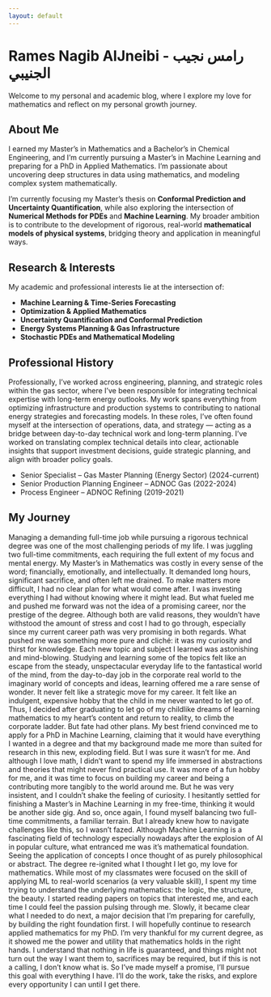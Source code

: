 ```yaml
---
layout: default
---
```


# Rames Nagib AlJneibi - رامس نجيب الجنيبي

Welcome to my personal and academic blog, where I explore my love for mathematics and reflect on my personal growth journey. 


## About Me

I earned my Master’s in Mathematics and a Bachelor’s in Chemical Engineering, and I’m currently pursuing a Master’s in Machine Learning and preparing for a PhD in Applied Mathematics. I’m passionate about uncovering deep structures in data using mathematics, and modeling complex system mathematically. 

I’m currently focusing my Master’s thesis on **Conformal Prediction and Uncertainty Quantification**, while also exploring the intersection of **Numerical Methods for PDEs** and **Machine Learning**.  My broader ambition is to contribute to the development of rigorous, real-world **mathematical models of physical systems**, bridging theory and application in meaningful ways.

## Research & Interests

My academic and professional interests lie at the intersection of:

- **Machine Learning & Time-Series Forecasting**  
- **Optimization & Applied Mathematics**  
- **Uncertainty Quantification and Conformal Prediction**  
- **Energy Systems Planning & Gas Infrastructure**  
- **Stochastic PDEs and Mathematical Modeling**


## Professional History

Professionally, I’ve worked across engineering, planning, and strategic roles within the gas sector, where I’ve been responsible for integrating technical expertise with long-term energy outlooks. My work spans everything from optimizing infrastructure and production systems to contributing to national energy strategies and forecasting models. 
In these roles, I’ve often found myself at the intersection of operations, data, and strategy — acting as a bridge between day-to-day technical work and long-term planning. I’ve worked on translating complex technical details into clear, actionable insights that support investment decisions, guide strategic planning, and align with broader policy goals. 



- Senior Specialist – Gas Master Planning (Energy Sector) (2024-current)
- Senior Production Planning Engineer – ADNOC Gas (2022-2024)
- Process Engineer – ADNOC Refining (2019-2021)


## My  Journey

Managing a demanding full-time job while pursuing a rigorous technical degree was one of the most challenging periods of my life. I was juggling two full-time commitments, each requiring the full extent of my focus and mental energy. My Master’s in Mathematics was costly in every sense of the word; financially, emotionally, and intellectually. It demanded long hours, significant sacrifice, and often left me drained. To make matters more difficult, I had no clear plan for what would come after. I was investing everything I had without knowing where it might lead.
But what fueled me and pushed me forward was not the idea of a promising career, nor the prestige of the degree. Although both are valid reasons, they wouldn’t have withstood the amount of stress and cost I had to go through, especially since my current career path was very promising in both regards. What pushed me was something more pure and cliché: it was my curiosity and thirst for knowledge. Each new topic and subject I learned was astonishing and mind-blowing. Studying and learning some of the topics felt like an escape from the steady, unspectacular everyday life to the fantastical world of the mind, from the day-to-day job in the corporate real world to the imaginary world of concepts and ideas, learning offered me a rare sense of wonder. It never felt like a strategic move for my career. It felt like an indulgent, expensive hobby that the child in me never wanted to let go of. 
Thus, I decided after graduating to let go of my childlike dreams of learning mathematics to my heart’s content and return to reality, to climb the corporate ladder. But fate had other plans.
My best friend convinced me to apply for a PhD in Machine Learning, claiming that it would have everything I wanted in a degree and that my background made me more than suited for research in this new, exploding field. But I was sure it wasn’t for me. And although I love math, I didn’t want to spend my life immersed in abstractions and theories that might never find practical use. It was more of a fun hobby for me, and it was time to focus on building my career and being a contributing more tangibly to the world around me.
 But he was very insistent, and I couldn’t shake the feeling of curiosity. I hesitantly settled for finishing a Master’s in Machine Learning in my free-time, thinking it would be another side gig. And so, once again, I found myself balancing two full-time commitments, a familiar terrain. But I already knew how to navigate challenges like this, so I wasn’t fazed.
Although Machine Learning is a fascinating field of technology especially nowadays after the explosion of AI in popular culture, what entranced me was it’s mathematical foundation. Seeing the application of concepts I once thought of as purely philosophical or abstract. The degree re-ignited what I thought I let go, my love for mathematics. While most of my classmates were focused on the skill of applying ML to real-world scenarios (a very valuable skill), I spent my time trying to understand the underlying mathematics: the logic, the structure, the beauty. I started reading papers on topics that interested me, and each time I could feel the passion pulsing through me. Slowly, it became clear what I needed to do next, a major decision that I’m preparing for carefully, by building the right foundation first.
I will hopefully continue to research applied mathematics for my PhD. I’m very thankful for my current degree, as it showed me the power and utility that mathematics holds in the right hands. I understand that nothing in life is guaranteed, and things might not turn out the way I want them to, sacrifices may be required, but if this is not a calling, I don’t know what is. So I’ve made myself a promise, I’ll pursue this goal with everything I have. I’ll do the work, take the risks, and explore every opportunity I can until I get there.
